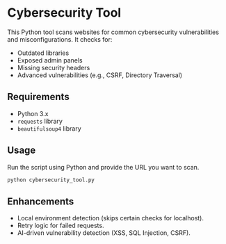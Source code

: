
# Cybersecurity Tool

This Python tool scans websites for common cybersecurity vulnerabilities and misconfigurations. It checks for:

- Outdated libraries
- Exposed admin panels
- Missing security headers
- Advanced vulnerabilities (e.g., CSRF, Directory Traversal)

## Requirements

- Python 3.x
- `requests` library
- `beautifulsoup4` library

## Usage

Run the script using Python and provide the URL you want to scan.

```bash
python cybersecurity_tool.py
```

## Enhancements

- Local environment detection (skips certain checks for localhost).
- Retry logic for failed requests.
- AI-driven vulnerability detection (XSS, SQL Injection, CSRF).
